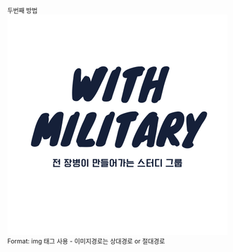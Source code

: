 두번째 방법 
<a href="#"><img src="https://github.com/SungjunIm/feature/blob/main/images/LOGO_1.png"></a> 
Format: img 태그 사용 - 이미지경로는 상대경로 or 절대경로
